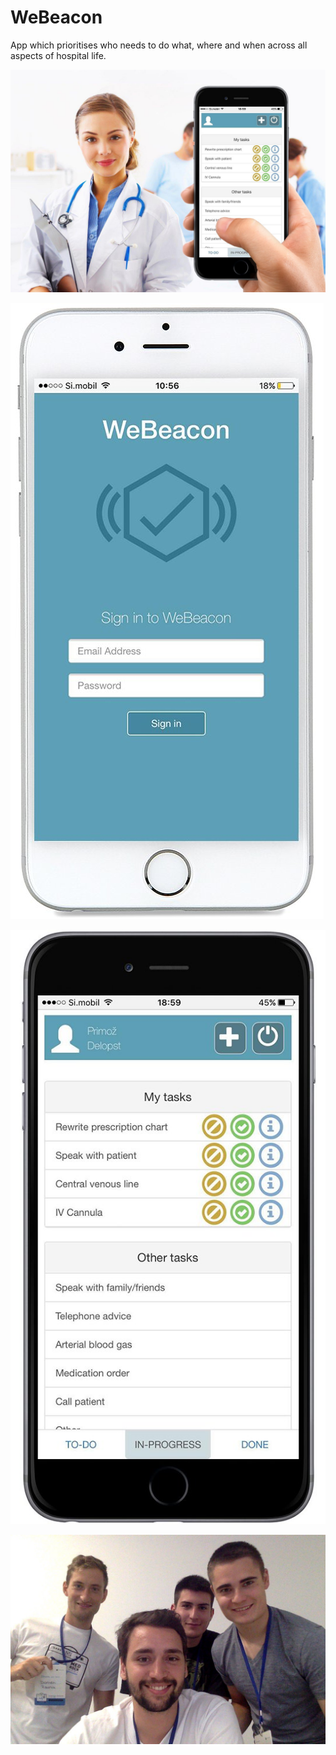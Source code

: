 # WeBeacon

App which prioritises who needs to do what, where and when across all aspects of hospital life.

![3](slika3.jpeg)

![4](slika4.jpeg)

![2](slika2.jpeg)

![1](slika1.jpeg)
